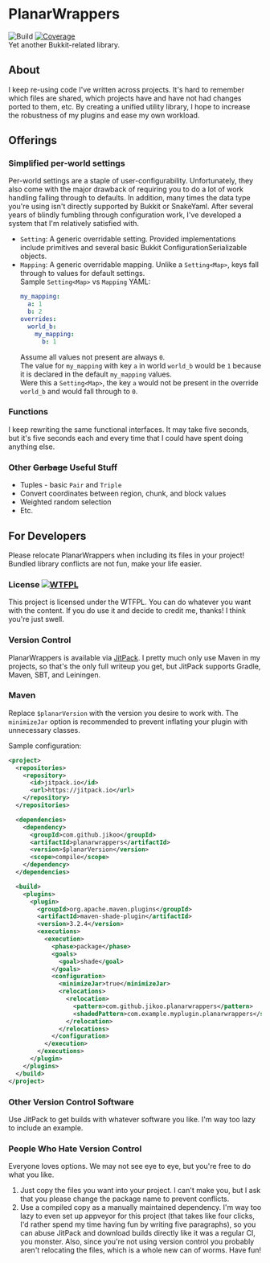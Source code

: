 # PlanarWrappers

![Build](https://github.com/Jikoo/PlanarWrappers/workflows/Build/badge.svg)
[![Coverage](https://sonarcloud.io/api/project_badges/measure?project=Jikoo_PlanarWrappers&metric=coverage)](https://sonarcloud.io/dashboard?id=Jikoo_PlanarWrappers)  
Yet another Bukkit-related library.

## About

I keep re-using code I've written across projects. It's hard to remember which files are shared,
which projects have and have not had changes ported to them, etc. By creating a unified utility
library, I hope to increase the robustness of my plugins and ease my own workload.

## Offerings

### Simplified per-world settings

Per-world settings are a staple of user-configurability. Unfortunately, they also come with the
major drawback of requiring you to do a lot of work handling falling through to defaults. In
addition, many times the data type you're using isn't directly supported by Bukkit or SnakeYaml.
After several years of blindly fumbling through configuration work, I've developed a system that I'm
relatively satisfied with.

* `Setting`: A generic overridable setting. Provided implementations include primitives and several
  basic Bukkit ConfigurationSerializable objects.
* `Mapping`: A generic overridable mapping. Unlike a `Setting<Map>`, keys fall through to values for
  default settings.  
  Sample `Setting<Map>` vs `Mapping` YAML:
  ```yaml
  my_mapping:
    a: 1
    b: 2
  overrides:
    world_b:
      my_mapping:
        b: 1
  ```
  Assume all values not present are always `0`.  
  The value for `my_mapping` with key `a` in world `world_b` would be `1` because it is declared in
  the default `my_mapping` values.  
  Were this a `Setting<Map>`, the key `a` would not be present in the override `world_b` and would
  fall through to `0`.

### Functions

I keep rewriting the same functional interfaces. It may take five seconds, but it's five seconds
each and every time that I could have spent doing anything else.

### Other ~~Garbage~~ Useful Stuff

* Tuples - basic `Pair` and `Triple`
* Convert coordinates between region, chunk, and block values
* Weighted random selection
* Etc.

## For Developers

Please relocate PlanarWrappers when including its files in your project! Bundled library conflicts
are not fun, make your life easier.

### License [![WTFPL](http://www.wtfpl.net/wp-content/uploads/2012/12/wtfpl-badge-2.png)](http://www.wtfpl.net/)

This project is licensed under the WTFPL. You can do whatever you want with the content.
If you do use it and decide to credit me, thanks! I think you're just swell.

### Version Control

PlanarWrappers is available via [JitPack](https://jitpack.io). I pretty much only use Maven in my
projects, so that's the only full writeup you get, but JitPack supports Gradle, Maven, SBT, and
Leiningen.

### Maven

Replace `$planarVersion` with the version you desire to work with. The `minimizeJar` option is
recommended to prevent inflating your plugin with unnecessary classes.  

Sample configuration:

```xml
<project>
  <repositories>
    <repository>
      <id>jitpack.io</id>
      <url>https://jitpack.io</url>
    </repository>
  </repositories>

  <dependencies>
    <dependency>
      <groupId>com.github.jikoo</groupId>
      <artifactId>planarwrappers</artifactId>
      <version>$planarVersion</version>
      <scope>compile</scope>
    </dependency>
  </dependencies>

  <build>
    <plugins>
      <plugin>
        <groupId>org.apache.maven.plugins</groupId>
        <artifactId>maven-shade-plugin</artifactId>
        <version>3.2.4</version>
        <executions>
          <execution>
            <phase>package</phase>
            <goals>
              <goal>shade</goal>
            </goals>
            <configuration>
              <minimizeJar>true</minimizeJar>
              <relocations>
                <relocation>
                  <pattern>com.github.jikoo.planarwrappers</pattern>
                  <shadedPattern>com.example.myplugin.planarwrappers</shadedPattern>
                </relocation>
              </relocations>
            </configuration>
          </execution>
        </executions>
      </plugin>
    </plugins>
  </build>
</project>
```

### Other Version Control Software

Use JitPack to get builds with whatever software you like. I'm way too lazy to include an example.

### People Who Hate Version Control

Everyone loves options. We may not see eye to eye, but you're free to do what you like.
1) Just copy the files you want into your project. I can't make you, but I ask that you please
   change the package name to prevent conflicts.
2) Use a compiled copy as a manually maintained dependency. I'm way too lazy to even set up appveyor
   for this project (that takes like four clicks, I'd rather spend my time having fun by writing
   five paragraphs), so you can abuse JitPack and download builds directly like it was a regular CI,
   you monster. Also, since you're not using version control you probably aren't relocating the
   files, which is a whole new can of worms. Have fun!
